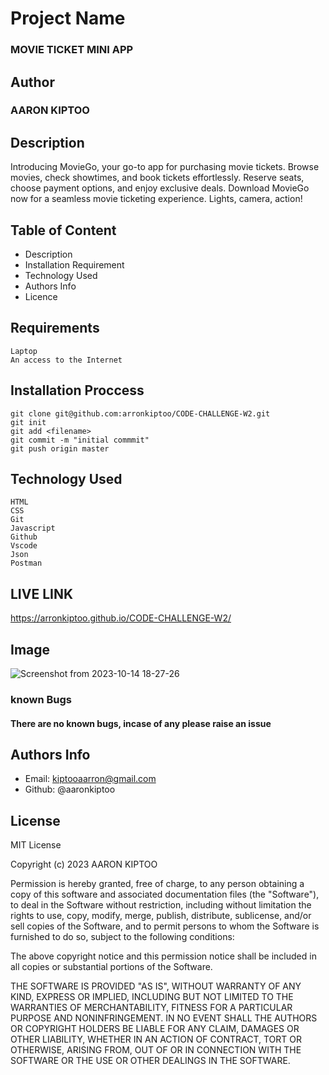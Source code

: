  # Project Name

 ### MOVIE TICKET MINI APP

## Author
### AARON KIPTOO

## Description

Introducing MovieGo, your go-to app for purchasing movie tickets. Browse movies, check showtimes, and book tickets effortlessly. Reserve seats, choose payment options, and enjoy exclusive deals. Download MovieGo now for a seamless movie ticketing experience. Lights, camera, action!

## Table of Content
* Description
* Installation Requirement
* Technology Used 
* Authors Info
* Licence


## Requirements 
```
Laptop
An access to the Internet
```

## Installation Proccess
```
git clone git@github.com:arronkiptoo/CODE-CHALLENGE-W2.git
git init
git add <filename>
git commit -m "initial commmit"
git push origin master
```
## Technology Used
```
HTML
CSS
Git
Javascript
Github
Vscode
Json
Postman
```
## LIVE LINK
https://arronkiptoo.github.io/CODE-CHALLENGE-W2/

## Image
![Screenshot from 2023-10-14 18-27-26](https://github.com/arronkiptoo/CODE-CHALLENGE-W2/assets/144256231/975a5ad5-60c7-4753-a19a-834f0ab7073e)

### known Bugs
#### There are no known bugs, incase of any please raise an issue

## Authors Info

* Email: kiptooaarron@gmail.com
* Github: @aaronkiptoo

## License
MIT License

Copyright (c) 2023 AARON KIPTOO

Permission is hereby granted, free of charge, to any person obtaining a copy
of this software and associated documentation files (the "Software"), to deal
in the Software without restriction, including without limitation the rights
to use, copy, modify, merge, publish, distribute, sublicense, and/or sell
copies of the Software, and to permit persons to whom the Software is
furnished to do so, subject to the following conditions:

The above copyright notice and this permission notice shall be included in all
copies or substantial portions of the Software.

THE SOFTWARE IS PROVIDED "AS IS", WITHOUT WARRANTY OF ANY KIND, EXPRESS OR
IMPLIED, INCLUDING BUT NOT LIMITED TO THE WARRANTIES OF MERCHANTABILITY,
FITNESS FOR A PARTICULAR PURPOSE AND NONINFRINGEMENT. IN NO EVENT SHALL THE
AUTHORS OR COPYRIGHT HOLDERS BE LIABLE FOR ANY CLAIM, DAMAGES OR OTHER
LIABILITY, WHETHER IN AN ACTION OF CONTRACT, TORT OR OTHERWISE, ARISING FROM,
OUT OF OR IN CONNECTION WITH THE SOFTWARE OR THE USE OR OTHER DEALINGS IN THE
SOFTWARE.